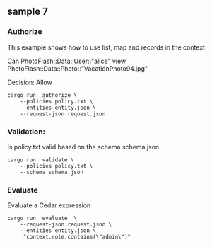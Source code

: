 ## sample 7

### Authorize

 This example shows how to use list, map and records in the context

 Can PhotoFlash::Data::User::"alice"  view PhotoFlash::Data::Photo::"VacationPhoto94.jpg"

 Decision: Allow

```
cargo run  authorize \
    --policies policy.txt \
    --entities entity.json \
    --request-json request.json
```


### Validation:

Is policy.txt valid based on the schema schema.json

```
cargo run  validate \
    --policies policy.txt \
    --schema schema.json
```

### Evaluate

Evaluate a Cedar expression

```
cargo run  evaluate  \
    --request-json request.json \
    --entities entity.json \
     "context.role.contains(\"admin\")"
```